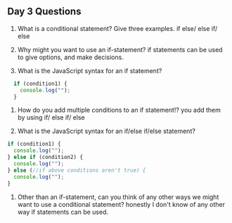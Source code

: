 ## Day 3 Questions

1. What is a conditional statement? Give three examples.
   if else/ else if/ else

1. Why might you want to use an if-statement?
        if statements can be used to give options, and make decisions.

1. What is the JavaScript syntax for an if statement?
```JavaScript
  if (condition1) {
    console.log("");
  }
```
1. How do you add multiple conditions to an if statement!?
    you add them by using if/ else if/ else

1. What is the JavaScript syntax for an if/else if/else statement?
```JavaScript
if (condition1) {
  console.log("");
} else if (condition2) {
  console.log("");
} else (//if above conditions aren't true) {
  console.log("");
}
```
1. Other than an if-statement, can you think of any other ways we might want to use a conditional statement?
  honestly I don't know of any other way if statements can be used.

